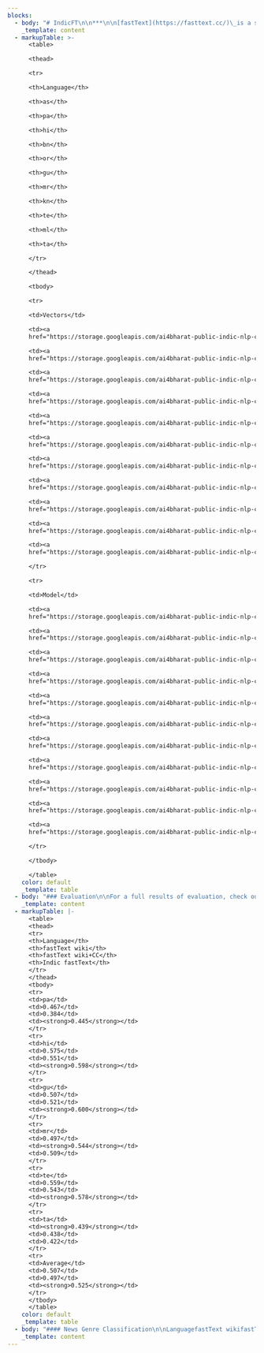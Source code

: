 ```yaml
---
blocks:
  - body: "# IndicFT\n\n***\n\n[fastText](https://fasttext.cc/)\_is a subword-aware word embedding model. It is particularly well-suited for Indian languages due to their highly agglutinative morphology. We train fastText models on our IndicNLP Corpora and evaluate them on a set of tasks to measure its performance.\n\nOur fastText models are available for 11 Indian languages: Assamese, Bengali, English, Gujarati, Hindi, Kannada, Malayalam, Marathi, Oriya, Punjabi, Tamil, Telugu.\n\n### Usage\n\nTo use our fastText models, first\_[download them](https://indicnlp.ai4bharat.org/indicft/#downloads). Next, install the fastText library:\n\n```\npip3 install fasttext\n\n```\n\nand then load the models like this:\n\n```\nimport fasttext\nmodel = fasttext.load_model(path_to_binary_file)\n\n```\n\nFor instructions on how to use these models, please refer to the official\_[fastText documentation](https://fasttext.cc/docs/en/support.html)\n\n### Downloads\n"
    _template: content
  - markupTable: >-
      <table>

      <thead>

      <tr>

      <th>Language</th>

      <th>as</th>

      <th>pa</th>

      <th>hi</th>

      <th>bn</th>

      <th>or</th>

      <th>gu</th>

      <th>mr</th>

      <th>kn</th>

      <th>te</th>

      <th>ml</th>

      <th>ta</th>

      </tr>

      </thead>

      <tbody>

      <tr>

      <td>Vectors</td>

      <td><a
      href="https://storage.googleapis.com/ai4bharat-public-indic-nlp-corpora/embedding-v2/indicnlp.ft.as.300.vec">link</a></td>

      <td><a
      href="https://storage.googleapis.com/ai4bharat-public-indic-nlp-corpora/embedding-v2/indicnlp.ft.pa.300.vec">link</a></td>

      <td><a
      href="https://storage.googleapis.com/ai4bharat-public-indic-nlp-corpora/embedding-v2/indicnlp.ft.hi.300.vec">link</a></td>

      <td><a
      href="https://storage.googleapis.com/ai4bharat-public-indic-nlp-corpora/embedding-v2/indicnlp.ft.bn.300.vec">link</a></td>

      <td><a
      href="https://storage.googleapis.com/ai4bharat-public-indic-nlp-corpora/embedding-v2/indicnlp.ft.or.300.vec">link</a></td>

      <td><a
      href="https://storage.googleapis.com/ai4bharat-public-indic-nlp-corpora/embedding-v2/indicnlp.ft.gu.300.vec">link</a></td>

      <td><a
      href="https://storage.googleapis.com/ai4bharat-public-indic-nlp-corpora/embedding-v2/indicnlp.ft.mr.300.vec">link</a></td>

      <td><a
      href="https://storage.googleapis.com/ai4bharat-public-indic-nlp-corpora/embedding-v2/indicnlp.ft.kn.300.vec">link</a></td>

      <td><a
      href="https://storage.googleapis.com/ai4bharat-public-indic-nlp-corpora/embedding-v2/indicnlp.ft.te.300.vec">link</a></td>

      <td><a
      href="https://storage.googleapis.com/ai4bharat-public-indic-nlp-corpora/embedding-v2/indicnlp.ft.ml.300.vec">link</a></td>

      <td><a
      href="https://storage.googleapis.com/ai4bharat-public-indic-nlp-corpora/embedding-v2/indicnlp.ft.ta.300.vec">link</a></td>

      </tr>

      <tr>

      <td>Model</td>

      <td><a
      href="https://storage.googleapis.com/ai4bharat-public-indic-nlp-corpora/embedding-v2/indicnlp.ft.as.300.bin">link</a></td>

      <td><a
      href="https://storage.googleapis.com/ai4bharat-public-indic-nlp-corpora/embedding-v2/indicnlp.ft.pa.300.bin">link</a></td>

      <td><a
      href="https://storage.googleapis.com/ai4bharat-public-indic-nlp-corpora/embedding-v2/indicnlp.ft.hi.300.bin">link</a></td>

      <td><a
      href="https://storage.googleapis.com/ai4bharat-public-indic-nlp-corpora/embedding-v2/indicnlp.ft.bn.300.bin">link</a></td>

      <td><a
      href="https://storage.googleapis.com/ai4bharat-public-indic-nlp-corpora/embedding-v2/indicnlp.ft.or.300.bin">link</a></td>

      <td><a
      href="https://storage.googleapis.com/ai4bharat-public-indic-nlp-corpora/embedding-v2/indicnlp.ft.gu.300.bin">link</a></td>

      <td><a
      href="https://storage.googleapis.com/ai4bharat-public-indic-nlp-corpora/embedding-v2/indicnlp.ft.mr.300.bin">link</a></td>

      <td><a
      href="https://storage.googleapis.com/ai4bharat-public-indic-nlp-corpora/embedding-v2/indicnlp.ft.kn.300.bin">link</a></td>

      <td><a
      href="https://storage.googleapis.com/ai4bharat-public-indic-nlp-corpora/embedding-v2/indicnlp.ft.te.300.bin">link</a></td>

      <td><a
      href="https://storage.googleapis.com/ai4bharat-public-indic-nlp-corpora/embedding-v2/indicnlp.ft.ml.300.bin">link</a></td>

      <td><a
      href="https://storage.googleapis.com/ai4bharat-public-indic-nlp-corpora/embedding-v2/indicnlp.ft.ta.300.bin">link</a></td>

      </tr>

      </tbody>

      </table>
    color: default
    _template: table
  - body: "### Evaluation\n\nFor a full results of evaluation, check our\_[paper](https://indicnlp.ai4bharat.org/papers/arxiv2020\\_indicnlp\\_corpus.pdf). Here, we show some of the evaluations.\n\n#### Word Similarity\n"
    _template: content
  - markupTable: |-
      <table>
      <thead>
      <tr>
      <th>Language</th>
      <th>fastText wiki</th>
      <th>fastText wiki+CC</th>
      <th>Indic fastText</th>
      </tr>
      </thead>
      <tbody>
      <tr>
      <td>pa</td>
      <td>0.467</td>
      <td>0.384</td>
      <td><strong>0.445</strong></td>
      </tr>
      <tr>
      <td>hi</td>
      <td>0.575</td>
      <td>0.551</td>
      <td><strong>0.598</strong></td>
      </tr>
      <tr>
      <td>gu</td>
      <td>0.507</td>
      <td>0.521</td>
      <td><strong>0.600</strong></td>
      </tr>
      <tr>
      <td>mr</td>
      <td>0.497</td>
      <td><strong>0.544</strong></td>
      <td>0.509</td>
      </tr>
      <tr>
      <td>te</td>
      <td>0.559</td>
      <td>0.543</td>
      <td><strong>0.578</strong></td>
      </tr>
      <tr>
      <td>ta</td>
      <td><strong>0.439</strong></td>
      <td>0.438</td>
      <td>0.422</td>
      </tr>
      <tr>
      <td>Average</td>
      <td>0.507</td>
      <td>0.497</td>
      <td><strong>0.525</strong></td>
      </tr>
      </tbody>
      </table>
    color: default
    _template: table
  - body: "#### News Genre Classification\n\nLanguagefastText wikifastText wiki+CCIndic fastTextpa**97.12**95.5396.47bn96.5797.57**97.71**or94.8096.20**98.43**gu95.1294.63**99.02**mr96.4497.07**99.37**kn95.9396.53**97.43**te98.6798.08**99.17**ml89.0289.18**92.83**ta95.9995.90**97.26**Average95.5295.63**97.52**\n\n### Citing\n\nIf you are using IndicFT, please cite the following\_[paper](https://aclanthology.org/2020.findings-emnlp.445):\n\n```\n@inproceedings{kakwani2020indicnlpsuite,\n    title={{IndicNLPSuite: Monolingual Corpora, Evaluation Benchmarks and Pre-trained Multilingual Language Models for Indian Languages}},\n    author={Divyanshu Kakwani and Anoop Kunchukuttan and Satish Golla and Gokul N.C. and Avik Bhattacharyya and Mitesh M. Khapra and Pratyush Kumar},\n    year={2020},\n    booktitle={Findings of EMNLP},\n}\n\n```\n\n### License\n\nThe IndicFT embeddings are released under the MIT License.\n"
    _template: content
---
```


